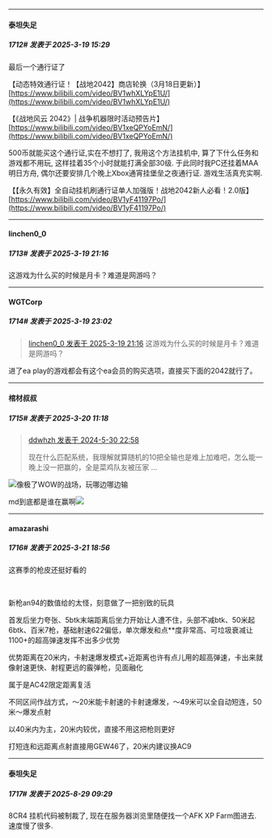 ﻿
*****

####  泰坦失足  
##### 1712#       发表于 2025-3-19 15:29

最后一个通行证了

【动态特效通行证！【战地2042】商店轮换（3月18日更新）】 [https://www.bilibili.com/video/BV1whXLYpE1U/](https://www.bilibili.com/video/BV1whXLYpE1U/)

【《战地风云 2042》| 战争机器限时活动预告片】 [https://www.bilibili.com/video/BV1xeQPYoEmN/](https://www.bilibili.com/video/BV1xeQPYoEmN/)

500币就能买这个通行证,实在不想打了, 我用这个方法挂机中, 算了下什么任务和游戏都不用玩, 这样挂着35个小时就能打满全部30级. 于此同时我PC还挂着MAA明日方舟, 偶尔还要安排几个晚上Xbox通宵挂堡垒之夜通行证. 游戏生活真充实啊.

【【永久有效】全自动挂机刷通行证单人加强版！战地2042新人必看！2.0版】 [https://www.bilibili.com/video/BV1yF41197Po/](https://www.bilibili.com/video/BV1yF41197Po/)


*****

####  linchen0_0  
##### 1713#       发表于 2025-3-19 21:16

这游戏为什么买的时候是月卡？难道是网游吗？


*****

####  WGTCorp  
##### 1714#       发表于 2025-3-19 23:02

<blockquote><a href="httphttps://bbs.saraba1st.com/2b/forum.php?mod=redirect&amp;goto=findpost&amp;pid=67689186&amp;ptid=1983526" target="_blank">linchen0_0 发表于 2025-3-19 21:16</a>
这游戏为什么买的时候是月卡？难道是网游吗？</blockquote>
进了ea play的游戏都会有这个ea会员的购买选项，直接买下面的2042就行了。


*****

####  棺材叔叔  
##### 1715#       发表于 2025-3-20 11:18

<blockquote><a href="httphttps://bbs.saraba1st.com/2b/forum.php?mod=redirect&amp;goto=findpost&amp;pid=65060928&amp;ptid=1983526" target="_blank">ddwhzh 发表于 2024-5-30 22:58</a>

现在什么匹配系统，我理解就算随机的10把全输也是难上加难吧，怎么能一晚上没一把赢的，全是菜鸡队友被压家 ...</blockquote>
<img src="https://static.saraba1st.com/image/smiley/face2017/003.png" referrerpolicy="no-referrer">像极了WOW的战场，玩哪边哪边输

md到底都是谁在赢啊<img src="https://static.saraba1st.com/image/smiley/face2017/022.png" referrerpolicy="no-referrer">


*****

####  amazarashi  
##### 1716#       发表于 2025-3-21 18:56

这赛季的枪皮还挺好看的

   

新枪an94的数值给的太怪，刻意做了一把别致的玩具

首发后坐力夸张、5btk末端距离后坐力开始让人遭不住，头部不减btk、50米起6btk、百米7枪，基础射速622偏低，单次爆发和点**度非常高、可垃圾衰减让1100+的超高弹速发挥不出多少优势

优势距离在20米内，卡射速爆发模式+近距离也许有点儿用的超高弹速，卡出来就像射速更快、射程更远的霰弹枪，见面融化

属于是AC42限定距离复活

不同区间作战方式，～20米能卡射速的卡射速爆发，～49米可以全自动短连，50米～爆发点射

以40米内为主，20米内较优，直接不用这把枪则更好

打短连和远距离点射直接用GEW46了，20米内建议换AC9

*****

####  泰坦失足  
##### 1717#       发表于 2025-8-29 09:29

8CR4 挂机代码被制裁了, 现在在服务器浏览里随便找一个AFK XP Farm图进去. 速度慢了很多. 

